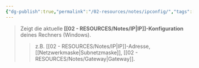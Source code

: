 ```yaml
---
{"dg-publish":true,"permalink":"/02-resources/notes/ipconfig/","tags":["informatik/betriebssystem/windows/command"],"noteIcon":"","updated":"2025-10-29T12:59:06.891+01:00"}
---
```


>Zeigt die aktuelle **[[02 - RESOURCES/Notes/IP\|IP]]-Konfiguration** deines Rechners (Windows).  
>>z.B. [[02 - RESOURCES/Notes/IP\|IP]]-Adresse, [[Netzwerkmaske\|Subnetzmaske]], [[02 - RESOURCES/Notes/Gateway\|Gateway]].